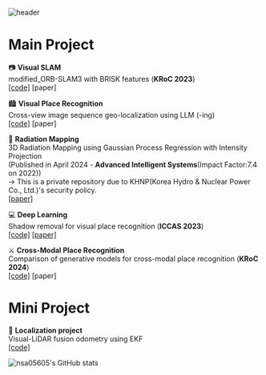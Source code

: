 <div align="left">

![header](https://capsule-render.vercel.app/api?type=rect&color=6FC7E1&text=%20Jihoon%20%20&height=150&fontSize=80&fontColor=ffffff)


# Main Project

📷 **Visual SLAM**  
modified_ORB-SLAM3 with BRISK features (**KRoC 2023**)  
[[code]](https://github.com/nsa05605/modified_ORB_SLAM3)
[paper]  


🏙️ **Visual Place Recognition**  
Cross-view image sequence geo-localization using LLM (-ing)  
[[code]](https://github.com/nsa05605/SL-CVGL)
[paper]


👷 **Radiation Mapping**  
3D Radiation Mapping using Gaussian Process Regression with Intensity Projection  
(Published in April 2024 - **Advanced Intelligent Systems**(Impact Factor:7.4 on 2022))  
    &rightarrow; This is a private repository due to KHNP(Korea Hydro & Nuclear Power Co., Ltd.)'s security policy.  
[[paper]](https://onlinelibrary.wiley.com/doi/10.1002/aisy.202300820)


💻 **Deep Learning**  
Shadow removal for visual place recognition (**ICCAS 2023**)  
[[code]](https://github.com/nsa05605/DC-ShadowNet-Hard-and-Soft-Shadow-Removal)
[[paper]](https://ieeexplore.ieee.org/abstract/document/10316775?casa_token=NSahX8fBSjkAAAAA:2WPO7YB_IA4VJbGKRudbZuydId-X8gjnF31BuZGep52rfmLumkLv-AmJ8fbPjEDqWdM35S91_30)  
  
 
⚔️ **Cross-Modal Place Recognition**  
Comparison of generative models for cross-modal place recognition (**KRoC 2024**)  
[[code]](https://github.com/nsa05605/Compare_GANs_for_Cross-Modal_Place-Recognition)
[paper]

# Mini Project  
🚙 **Localization project**  
Visual-LiDAR fusion odometry using EKF  
[[code]](https://github.com/nsa05605/Visual-LiDAR-fusion_EKF-odometry)


![nsa05605's GitHub stats](https://github-readme-stats.vercel.app/api?username=nsa05605&theme=vue_icons=true)

</div>
